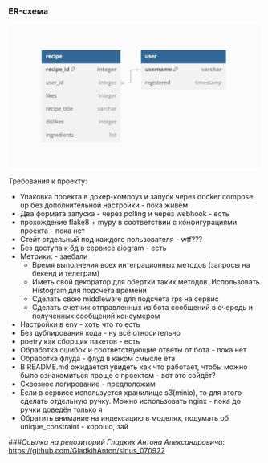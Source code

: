 ### ER-схема
![ER-схема](docs/er-scheme_cook_book.jpg)

Требования к проекту:
- Упаковка проекта в докер-компоуз и запуск через docker compose up без дополнительной настройки - пока живём
- Два формата запуска - через polling и через webhook - есть 
- прохождение flake8 + mypy в соответствии с конфигурациями проекта - пока нет
- Стейт отдельный под каждого пользователя - wtf???
- Без доступа к бд в сервисе aiogram - есть
- Метрики:  - заебали 
  - Время выполнения всех интеграционных методов (запросы на бекенд и телеграм)
  - Иметь свой декоратор для обертки таких методов. Использовать Histogram для подсчета времени
  - Сделать свою middleware для подсчета rps на сервис
  - Сделать счетчик отправленных из бота сообщений в очередь и полученных сообщений консумером 
- Настройки в env  - хоть что то есть 
- Без дублирования кода - ну всё относительно 
- poetry как сборщик пакетов - есть 
- Обработка ошибок и соответствующие ответы от бота - пока нет 
- Обработка флуда - флуд в каком смысле ёта 
- В README.md ожидается увидеть как что работает, чтобы можно было ознакомиться проще с проектом - вот это сойдёт?
- Сквозное логирование -  предположим 
- Если в сервисе используется хранилище s3(minio), то для этого сделать отдельную ручку. Можно использовать nginx - пока до ручки доведён только я 
- Обратить внимание на индексацию в моделях, подумать об unique_constraint - хорошо, зай

###*Ссылка на репозиторий Гладких Антона Александровича*:
https://github.com/GladkihAnton/sirius_070922